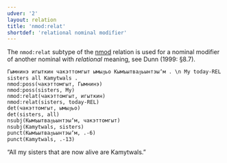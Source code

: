 ```yaml
---
udver: '2'
layout: relation
title: 'nmod:relat'
shortdef: 'relational nominal modifier'
---
```


The `nmod:relat` subtype of the [nmod]() relation is used for a nominal modifier of another
nominal with _relational_ meaning, see Dunn (1999: §8.7).

~~~ sdparse
Гымнинэ игыткин чакэттомгыт ымыԓьо Кымъытваԓьынтэыʼм . \n My today-REL sisters all Kamytwals .
nmod:poss(чакэттомгыт, Гымнинэ)
nmod:poss(sisters, My)
nmod:relat(чакэттомгыт, игыткин)
nmod:relat(sisters, today-REL)
det(чакэттомгыт, ымыԓьо)
det(sisters, all)
nsubj(Кымъытваԓьынтэыʼм, чакэттомгыт)
nsubj(Kamytwals, sisters)
punct(Кымъытваԓьынтэыʼм, .-6)
punct(Kamytwals, .-13)
~~~

“All my sisters that are now alive are Kamytwals.”

<!-- Interlanguage links updated Po 11. listopadu 2024, 20:11:06 CET -->
